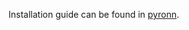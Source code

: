 Installation guide can be found in [pyronn](https://github.com/sypsyp97/Trainable-Fourier-Series/tree/main/pyronn).
